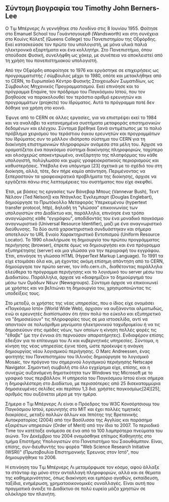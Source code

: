 ## Σύντομη βιογραφία του Timothy John Berners-Lee


Ο Τιμ Μπέρνερς Λι γεννήθηκε στο Λονδίνο στις 8 Ιουνίου 1955. Φοίτησε στο Emanuel School του Γουάντσγουερθ (Wandsworth) και στη συνέχεια στο Κουίνς Κόλετζ (Queens College) του Πανεπιστημίου της Οξφόρδης. Εκεί κατασκεύασε τον πρώτο του υπολογιστή, με μόνα υλικά παλιά ηλεκτρονικά εξαρτήματα και ένα κολλητήρι. Στο Πανεπιστήμιο, όπου σπούδασε Φυσική, συνελήφθη ως χάκερ, με συνέπεια να αποκλειστεί από τη χρήση του πανεπιστημιακού υπολογιστή.

Από την Οξφόρδη αποφοίτησε το 1976 και εργάστηκε σε επιχειρήσεις ως προγραμματιστής / σύμβουλος μέχρι το 1980, οπότε και μετακλήθηκε από το CERN, το Ευρωπαϊκό Κέντρο Φυσικής Στοιχειωδών Σωματιδίων, ως Σύμβουλος Μηχανικός Προγραμματισμού. Εκεί επινόησε και το πρόγραμμα Enquire, τον πρόδρομο του Παγκόσμιου Ιστού, που τον βοηθούσε να παρακολουθεί τον τεράστιο αριθμό ερευνητών και προγραμμάτων (projects) του Ιδρύματος. Αυτό το πρόγραμμα ποτέ δεν δόθηκε για χρήση στο κοινό.

Έφυγε από το CERN σε άλλες εργασίες, για να επιστρέψει εκεί το 1984 και να αναλάβει τα κατανεμημένα συστήματα μεταφοράς επιστημονικών δεδομένων και ελέγχου. Σύντομα βρέθηκε ξανά αντιμέτωπος με το παλιό πρόβλημα χειρισμού του τεράστιου όγκου ερευνητών και προγραμμάτων του Ιδρύματος συν το μάλλον ιδιότροπο σύστημα του CERN για τη διακίνηση επιστημονικών πληροφοριών ανάμεσα στα μέλη του. Άρχισε να οραματίζεται ένα παγκόσμιο σύστημα διακίνησης πληροφοριών, ταχύτερο και ολοσχερώς αποκεντρωμένο, ανεξάρτητο της πλατφόρμας του κάθε υπολογιστή, πολύγλωσσο και χωρίς γραφειοκρατικούς περιορισμούς και καθυστερήσεις. Υπέβαλε ένα υπόμνημα [23] σχετικά με το σχέδιό του στη διοίκηση, αλλά, τότε, δεν πήρε καμία απάντηση. Περιμένοντας να ξεπεραστούν τα γραφειοκρατικά προβλήματα της διοίκησης, άρχισε να εργάζεται πάνω στις λεπτομέρειες του συστήματος που είχε σκεφθεί.

Έτσι, με βάσεις τις εργασίες των Βάνεβαρ Μπους (Vannevar Bush), Τεντ Νέλσον (Ted Nelson]) και Ντάγκλας Έγκλεμπαρτ (Douglas Englebart), δημιούργησε το Πρωτόκολλο Μεταφοράς Υπερκειμένου (hypertext transfer protocol, http), δηλαδή τη "γλώσσα" επικοινωνίας των υπολογιστών στο Διαδίκτυο και, παράλληλα, επινόησε ένα τρόπο αναγνώρισης κάθε "εγγράφου", αποδίδοντάς του ένα μοναδικό παγκόσμιο αναγνωριστικό (Universal Resource Identifier), μαζί με ένα αναγνωριστικό διεύθυνσης. Τα δύο αυτά χαρακτηριστικά συνδυάστηκαν και σήμερα αποτελούν το URL Ενιαίο Χαρακτηριστικό Εντοπισμού (Uniform Resource Locator). Το 1990 ολοκλήρωσε τη δημιουργία του πρώτου προγράμματος περιήγησης (browser), έπρεπε όμως να δημιουργήσει και ένα πρόγραμμα εξυπηρέτησης (server) και μια γλώσσα για την περιγραφή του εγγράφου. Έτσι, επινόησε τη γλώσσα HTML (HyperText Markup Language). Το 1991 τα είχε ετοιμάσει όλα και, μη έχοντας ακόμη επίσημη απάντηση από το CERN, δημιούργησε τον πρώτο server, τον info.cern.ch., διαθέτοντας παράλληλα ελεύθερα το πρόγραμμα περιήγησης και το λογισμικό του server μέσω του Διαδικτύου. Παράλληλα, άρχισε να «διαφημίζει» το δημιούργημά του μέσω των Ομάδων Νέων (Newsgroups). Σύντομα άρχισε να επικοινωνεί με χρήστες και να βελτιώνει τη δημιουργία του, χρησιμοποιώντας τις υποδείξεις τους.

Στο μεταξύ, οι χρήστες της νέας υπηρεσίας, που ο ίδιος είχε ονομάσει «Παγκόσμιο Ιστό» (World Wide Web), άρχισαν να αυξάνονται αλματωδώς, ενώ οι ερευνητές διαπίστωσαν ότι ήταν πολύ πιο εύκολο και εξυπηρετικό να "δημοσιεύουν" τις πληροφορίες τους σε μια ιστοσελίδα, αντί να απαντούν σε πολυάριθμα μηνύματα ηλεκτρονικού ταχυδρομείου ή να τις δημοσιεύουν στις ομάδες νέων, των οποίων η κίνηση πολλές φορές τις "έθαβε" (με την έννοια ότι περνούσαν απαρατήρητες). Ενδιαφέρον επίσης έδειξαν για το επίτευγμα του Λι και κυβερνητικές υπηρεσίες. Σύντομα, η κίνηση της νέας υπηρεσίας έγινε τόση, ώστε προέκυψε η ανάγκη δημιουργίας νέου λογισμικού περιήγησης. Ο Marc Andreessen, ένας φοιτητής του Πανεπιστημίου του Ιλλινόις δημιούργησε το λογισμικό Mosaic, τον πρόγονο του σημερινού λογισμικού περιήγησης Netscape Navigator. Σημαντική συμβολή στο όλο εγχείρημα είχε, επίσης, και η συνεχώς αυξανόμενη δημοτικότητα των Windows της Microsoft με το γραφικό τους περιβάλλον. Η υπηρεσία του Παγκόσμιου Ιστού είναι σήμερα η δημοφιλέστερη στο Διαδίκτυο, με περισσότερες από 25 δισεκατομμύρια δημοσιευμένες σελίδες και περίπου 1,3 δισ. χρήστες παγκοσμίως[24][25], αριθμός που αυξάνεται μέρα με την ημέρα.

Σήμερα ο Τιμ Μπέρνερς Λι είναι ο Πρόεδρος του W3C Κονσόρτσιουμ του Παγκόσμιου Ιστού, ερευνητής στο ΜΙΤ και έχει πολλές τιμητικές διακρίσεις, μεταξύ πολλών άλλων και Ιππότης της Βρετανικής Αυτοκρατορίας (2004) από την Βασίλισσα της Αγγλίας και παράσημο εξαιρέτων υπηρεσιών (Order of Merit) από την ίδια το 2007. Το περιοδικό Time τον κατέταξε ανάμεσα σε ένα από τα 100 λαμπρότερα πνεύματα του αιώνα. Τον Δεκέμβριο του 2004 ονομάσθηκε επίτιμος Καθηγητής στο τμήμα Επιστήμης Υπολογιστών στο Πανεπιστήμιο του Σαουθάμπτον. Είναι, επίσης, συν-διευθυντής του φορέα "Web Science Research Initiative (WSRI)" (Πρωτοβουλία Επιστημονικής Έρευνας στον Ιστό", που δημιουργήθηκε το 2006.

Η επινόηση του Τιμ Μπέρνερς Λι μεταμόρφωσε τον κόσμο, αφού άλλαξε τα στάνταρ όχι μόνο στην ανταλλαγή πληροφοριών, αλλά και σε θέματα της καθημερινότητας, όπως διακίνηση και εμπόριο αγαθών, εκπαίδευση, ταξίδια, ενημέρωση, χρηματοοικονομικές συναλλαγές. Είναι αυτή που πραγματικά άνοιξε το Διαδίκτυο σε πολύ ευρεία μάζα χρηστών σε ολόκληρο τον πλανήτη. 
